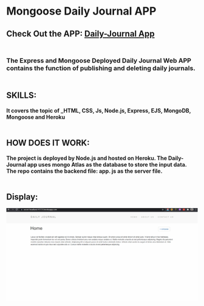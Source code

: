 # Mongoose Daily Journal APP


## Check Out the APP: [Daily-Journal App](https://secret-headland-41731.herokuapp.com/)<br/><br/>

### The Express and Mongoose Deployed Daily Journal Web APP contains the function of publishing and deleting daily journals.</br></br>

## SKILLS:
#### It covers the topic of **_HTML, CSS, Js, Node.js, Express, EJS, MongoDB, Mongoose and Heroku**<br/><br/>


## HOW DOES IT WORK:
#### The project is deployed by Node.js and hosted on Heroku. The Daily-Journal app uses mongo Atlas as the database to store the input data.   The repo contains the backend file: app. js as the server file. <br/><br/> 

## Display:<br/>

![Farmers Market Finder Demo](gif/Journal.gif)
